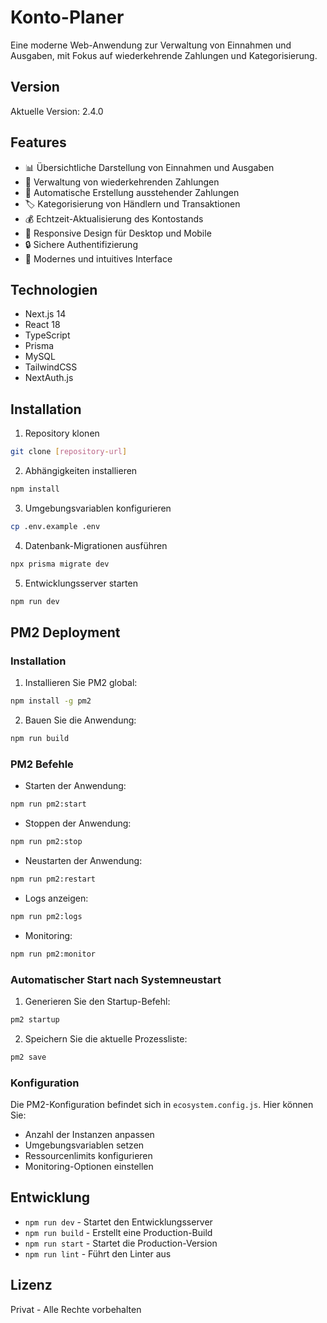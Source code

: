 # Konto-Planer

Eine moderne Web-Anwendung zur Verwaltung von Einnahmen und Ausgaben, mit Fokus auf wiederkehrende Zahlungen und Kategorisierung.

## Version

Aktuelle Version: 2.4.0

## Features

- 📊 Übersichtliche Darstellung von Einnahmen und Ausgaben
- 🔄 Verwaltung von wiederkehrenden Zahlungen
- 📅 Automatische Erstellung ausstehender Zahlungen
- 🏷️ Kategorisierung von Händlern und Transaktionen
- 💰 Echtzeit-Aktualisierung des Kontostands
- 📱 Responsive Design für Desktop und Mobile
- 🔒 Sichere Authentifizierung
- 🎨 Modernes und intuitives Interface

## Technologien

- Next.js 14
- React 18
- TypeScript
- Prisma
- MySQL
- TailwindCSS
- NextAuth.js

## Installation

1. Repository klonen
```bash
git clone [repository-url]
```

2. Abhängigkeiten installieren
```bash
npm install
```

3. Umgebungsvariablen konfigurieren
```bash
cp .env.example .env
```

4. Datenbank-Migrationen ausführen
```bash
npx prisma migrate dev
```

5. Entwicklungsserver starten
```bash
npm run dev
```

## PM2 Deployment

### Installation

1. Installieren Sie PM2 global:
```bash
npm install -g pm2
```

2. Bauen Sie die Anwendung:
```bash
npm run build
```

### PM2 Befehle

- Starten der Anwendung:
```bash
npm run pm2:start
```

- Stoppen der Anwendung:
```bash
npm run pm2:stop
```

- Neustarten der Anwendung:
```bash
npm run pm2:restart
```

- Logs anzeigen:
```bash
npm run pm2:logs
```

- Monitoring:
```bash
npm run pm2:monitor
```

### Automatischer Start nach Systemneustart

1. Generieren Sie den Startup-Befehl:
```bash
pm2 startup
```

2. Speichern Sie die aktuelle Prozessliste:
```bash
pm2 save
```

### Konfiguration

Die PM2-Konfiguration befindet sich in `ecosystem.config.js`. Hier können Sie:
- Anzahl der Instanzen anpassen
- Umgebungsvariablen setzen
- Ressourcenlimits konfigurieren
- Monitoring-Optionen einstellen

## Entwicklung

- `npm run dev` - Startet den Entwicklungsserver
- `npm run build` - Erstellt eine Production-Build
- `npm run start` - Startet die Production-Version
- `npm run lint` - Führt den Linter aus

## Lizenz

Privat - Alle Rechte vorbehalten
